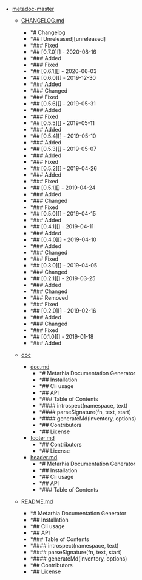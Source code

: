 - <a href = "E:\Node_projects\Node_Way\ArchivTSH_2\ArhivMetarhia_2\metadoc-master\cat.metadoc-master\dir.metadoc-master.md">metadoc-master</a>
    - <a href = "E:\Node_projects\Node_Way\ArchivTSH_2\ArhivMetarhia_2\metadoc-master\CHANGELOG.md">CHANGELOG.md</a>
        - *# Changelog
        - *## [Unreleased][unreleased]
        - *### Fixed
        - *## [0.7.0][] - 2020-08-16
        - *### Added
        - *### Fixed
        - *## [0.6.1][] - 2020-06-03
        - *## [0.6.0][] - 2019-12-30
        - *### Added
        - *### Changed
        - *### Fixed
        - *## [0.5.6][] - 2019-05-31
        - *### Added
        - *### Fixed
        - *## [0.5.5][] - 2019-05-11
        - *### Added
        - *## [0.5.4][] - 2019-05-10
        - *### Added
        - *## [0.5.3][] - 2019-05-07
        - *### Added
        - *### Fixed
        - *## [0.5.2][] - 2019-04-26
        - *### Added
        - *### Fixed
        - *## [0.5.1][] - 2019-04-24
        - *### Added
        - *### Changed
        - *### Fixed
        - *## [0.5.0][] - 2019-04-15
        - *### Added
        - *## [0.4.1][] - 2019-04-11
        - *### Added
        - *## [0.4.0][] - 2019-04-10
        - *### Added
        - *### Changed
        - *### Fixed
        - *## [0.3.0][] - 2019-04-05
        - *### Changed
        - *## [0.2.1][] - 2019-03-25
        - *### Added
        - *### Changed
        - *### Removed
        - *### Fixed
        - *## [0.2.0][] - 2019-02-16
        - *### Added
        - *### Changed
        - *### Fixed
        - *## [0.1.0][] - 2019-01-18
        - *### Added
    - <a href = "E:\Node_projects\Node_Way\ArchivTSH_2\ArhivMetarhia_2\metadoc-master\doc\cat.doc\dir.doc.md">doc</a>
        - <a href = "E:\Node_projects\Node_Way\ArchivTSH_2\ArhivMetarhia_2\metadoc-master\doc\doc.md">doc.md</a>
            - *# Metarhia Documentation Generator
            - *## Installation
            - *## Cli usage
            - *## API
            - *### Table of Contents
            - *#### introspect(namespace, text)
            - *#### parseSignature(fn, text, start)
            - *#### generateMd(inventory, options)
            - *## Contributors
            - *## License
        - <a href = "E:\Node_projects\Node_Way\ArchivTSH_2\ArhivMetarhia_2\metadoc-master\doc\footer.md">footer.md</a>
            - *## Contributors
            - *## License
        - <a href = "E:\Node_projects\Node_Way\ArchivTSH_2\ArhivMetarhia_2\metadoc-master\doc\header.md">header.md</a>
            - *# Metarhia Documentation Generator
            - *## Installation
            - *## Cli usage
            - *## API
            - *### Table of Contents
    
    - <a href = "E:\Node_projects\Node_Way\ArchivTSH_2\ArhivMetarhia_2\metadoc-master\README.md">README.md</a>
        - *# Metarhia Documentation Generator
        - *## Installation
        - *## Cli usage
        - *## API
        - *### Table of Contents
        - *#### introspect(namespace, text)
        - *#### parseSignature(fn, text, start)
        - *#### generateMd(inventory, options)
        - *## Contributors
        - *## License
